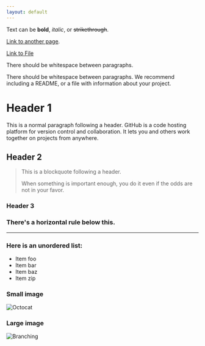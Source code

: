```yaml
---
layout: default
---
```


Text can be **bold**, _italic_, or ~~strikethrough~~.

[Link to another page](./another-page.html).

[Link to File](./file/keer.jpg)

There should be whitespace between paragraphs.

There should be whitespace between paragraphs. We recommend including a README, or a file with information about your project.

# Header 1

This is a normal paragraph following a header. GitHub is a code hosting platform for version control and collaboration. It lets you and others work together on projects from anywhere.

## Header 2

> This is a blockquote following a header.
>
> When something is important enough, you do it even if the odds are not in your favor.

### Header 3

### There's a horizontal rule below this.

* * *

### Here is an unordered list:

*   Item foo
*   Item bar
*   Item baz
*   Item zip


### Small image

![Octocat](https://github.githubassets.com/images/icons/emoji/octocat.png)

### Large image

![Branching](https://guides.github.com/activities/hello-world/branching.png)


